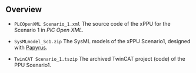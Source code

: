 
## Overview
  
* `PLCOpenXML Scenario_1.xml`
  The source code of the xPPU for the Scenario 1 in *PlC Open XML*.

* `SysMLmodel_Sc1.zip`
  The SysML models of the xPPU Scenario1, designed with [Papyrus](https://eclipse.org/papyrus/).    
    
* `TwinCAT Scenario_1.tszip`   The archived TwinCAT project (code) of the PPU Scenario1.
  

